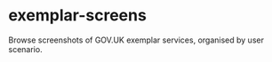 exemplar-screens
================

Browse screenshots of GOV.UK exemplar services, organised by user scenario.
